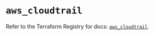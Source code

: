 # `aws_cloudtrail`

Refer to the Terraform Registry for docs: [`aws_cloudtrail`](https://registry.terraform.io/providers/hashicorp/aws/6.4.0/docs/resources/cloudtrail).
